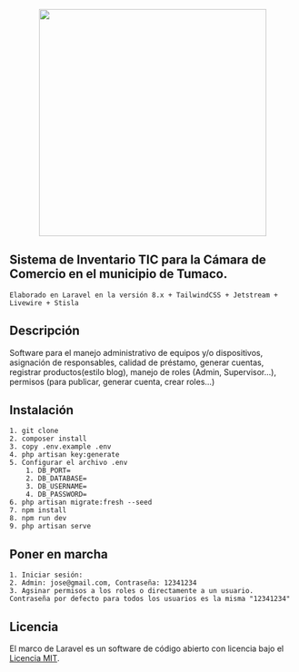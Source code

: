 <p align="center"><a href="https://laravel.com" target="_blank"><img src="https://raw.githubusercontent.com/laravel/art/master/logo-lockup/5%20SVG/2%20CMYK/1%20Full%20Color/laravel-logolockup-cmyk-red.svg" width="400"></a></p>


## Sistema de Inventario TIC para la Cámara de Comercio en el municipio de Tumaco.
    Elaborado en Laravel en la versión 8.x + TailwindCSS + Jetstream + Livewire + Stisla

## Descripción

Software para el manejo administrativo de equipos y/o dispositivos, asignación de responsables, calidad de préstamo, generar cuentas, registrar productos(estilo blog), manejo de roles (Admin, Supervisor...), permisos (para publicar, generar cuenta, crear roles...)

## Instalación

    1. git clone 
    2. composer install
    3. copy .env.example .env
    4. php artisan key:generate
    5. Configurar el archivo .env
        1. DB_PORT=
        2. DB_DATABASE=
        3. DB_USERNAME=
        4. DB_PASSWORD=
    6. php artisan migrate:fresh --seed
    7. npm install
    8. npm run dev
    9. php artisan serve

## Poner en marcha

    1. Iniciar sesión: 
    2. Admin: jose@gmail.com, Contraseña: 12341234
    3. Agsinar permisos a los roles o directamente a un usuario.
    Contraseña por defecto para todos los usuarios es la misma "12341234"


## Licencia

   El marco de Laravel es un software de código abierto con licencia bajo el [Licencia MIT](https://opensource.org/licenses/MIT).
